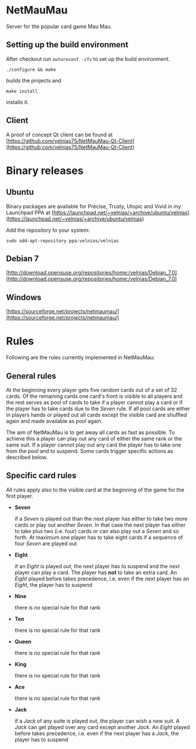 NetMauMau
=========

Server for the popular card game Mau Mau.

Setting up the build environment
--------------------------------

After checkout run `autoreconf -ifv` to set up the build environment.

`./configure && make`

builds the projects and

`make install`

installs it.

Client
------

A proof of concept Qt client can be found at [https://github.com/velnias75/NetMauMau-Qt-Client](https://github.com/velnias75/NetMauMau-Qt-Client)


Binary releases
===============

Ubuntu
------
Binary packages are available for Precise, Trusty, Utopic and Vivid
in my Launchpad PPA at [https://launchpad.net/~velnias/+archive/ubuntu/velnias](https://launchpad.net/~velnias/+archive/ubuntu/velnias)

Add the repository to your system: 

`sudo add-apt-repository ppa:velnias/velnias`

Debian 7
--------
[http://download.opensuse.org/repositories/home:/velnias/Debian_7.0](http://download.opensuse.org/repositories/home:/velnias/Debian_7.0)


Windows
-------
[https://sourceforge.net/projects/netmaumau/](https://sourceforge.net/projects/netmaumau/)


Rules
=====

Following are the rules currently implemented in NetMauMau:

General rules
-------------

At the beginning every player gets five random cards out of a set of 32 cards. Of the remaining 
cards one card's front is visible to all players and the rest serves as pool of cards to take if
a player cannot play a card or if the player has to take cards due to the *Seven* rule. If all 
pool cards are either in players hands or played out all cards except the visible card are 
shuffled again and made available as pool again.

The aim of NetMauMau is to get away all cards as fast as possible. To achieve this a player
can play out any card of either the same rank or the same suit. If a player cannot play out
any card the player has to take one from the pool and to suspend. Some cards trigger specific 
actions as described below.

Specific card rules
-------------------

All rules apply also to the visible card at the beginning of the game for the first player.

* **Seven**

   if a *Seven* is played out than the next player has either to take two more cards or play 
   out another *Seven*. In that case the next player has either to take plus two (i.e. four)
   cards or can also play out a *Seven* and so forth. At maximum one player has to take eight 
   cards if a sequence of four *Seven* are played out

* **Eight**

   if an *Eight* is played out, the next player has to suspend and the next player can play 
   a card. The player has **not** to take an extra card. An *Eight* played before takes 
   precedence, i.e. even if the next player has an *Eight*, the player has to suspend

* **Nine**

   there is no special rule for that rank

* **Ten**

   there is no special rule for that rank

* **Queen**

   there is no special rule for that rank

* **King**

   there is no special rule for that rank

* **Ace**

   there is no special rule for that rank

* **Jack**

   if a *Jack* of any suite is played out, the player can wish a new suit. A *Jack* can get
   played over any card except another *Jack*. An *Eight* played before takes precedence, i.e.
   even if the next player has a *Jack*, the player has to suspend
